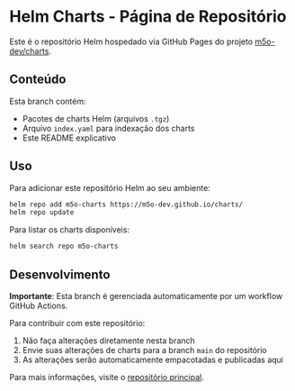 # Helm Charts - Página de Repositório

Este é o repositório Helm hospedado via GitHub Pages do projeto [m5o-dev/charts](https://github.com/m5o-dev/charts).

## Conteúdo

Esta branch contém:

- Pacotes de charts Helm (arquivos `.tgz`)
- Arquivo `index.yaml` para indexação dos charts
- Este README explicativo

## Uso

Para adicionar este repositório Helm ao seu ambiente:

```bash
helm repo add m5o-charts https://m5o-dev.github.io/charts/
helm repo update
```

Para listar os charts disponíveis:

```bash
helm search repo m5o-charts
```

## Desenvolvimento

**Importante**: Esta branch é gerenciada automaticamente por um workflow GitHub Actions.

Para contribuir com este repositório:
1. Não faça alterações diretamente nesta branch
2. Envie suas alterações de charts para a branch `main` do repositório
3. As alterações serão automaticamente empacotadas e publicadas aqui

Para mais informações, visite o [repositório principal](https://github.com/m5o-dev/charts). 
